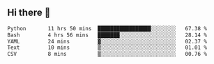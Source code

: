 ## Hi there 👋

<!--START_SECTION:waka-->

```txt
Python       11 hrs 50 mins  █████████████████░░░░░░░░   67.38 %
Bash         4 hrs 56 mins   ███████░░░░░░░░░░░░░░░░░░   28.14 %
YAML         24 mins         ▓░░░░░░░░░░░░░░░░░░░░░░░░   02.37 %
Text         10 mins         ▒░░░░░░░░░░░░░░░░░░░░░░░░   01.01 %
CSV          8 mins          ▒░░░░░░░░░░░░░░░░░░░░░░░░   00.76 %
```

<!--END_SECTION:waka-->

<!--
**OliverShang/OliverShang** is a ✨ _special_ ✨ repository because its `README.md` (this file) appears on your GitHub profile.

Here are some ideas to get you started:

- 🔭 I’m currently working on ...
- 🌱 I’m currently learning ...
- 👯 I’m looking to collaborate on ...
- 🤔 I’m looking for help with ...
- 💬 Ask me about ...
- 📫 How to reach me: ...
- 😄 Pronouns: ...
- ⚡ Fun fact: ...
-->
